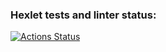 ### Hexlet tests and linter status:
[![Actions Status](https://github.com/milagrosrojas730/fullstack-javascript-project-103/actions/workflows/hexlet-check.yml/badge.svg)](https://github.com/milagrosrojas730/fullstack-javascript-project-103/actions)